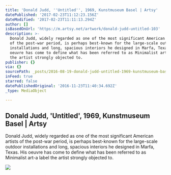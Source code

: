 ```yaml
---
title: 'Donald Judd, ''Untitled'', 1969, Kunstmuseum Basel | Artsy'
datePublished: '2017-02-23T11:12:23.156Z'
dateModified: '2017-02-23T11:11:13.294Z'
author: []
isBasedOnUrl: 'https://m.artsy.net/artwork/donald-judd-untitled-103'
description: >-
  Donald Judd, widely regarded as one of the most significant American artists
  of the post-war period, is perhaps best-known for the large-scale outdoor
  installations and long, spacious interiors he designed in Marfa, Texas. His
  oeuvre has come to define what has been referred to as Minimalist art-a label
  the artist strongly objected to.
publisher: {}
via: {}
sourcePath: _posts/2016-08-19-donald-judd-untitled-1969-kunstmuseum-basel-or-artsy.md
inFeed: true
starred: false
datePublishedOriginal: '2016-11-23T11:40:34.692Z'
_type: MediaObject

---
```

<article style=""><h1>Donald Judd, 'Untitled', 1969, Kunstmuseum Basel | Artsy</h1><p>Donald Judd, widely regarded as one of the most significant American artists of the post-war period, is perhaps best-known for the large-scale outdoor installations and long, spacious interiors he designed in Marfa, Texas. His oeuvre has come to define what has been referred to as Minimalist art-a label the artist strongly objected to.</p><img src="https://d32dm0rphc51dk.cloudfront.net/mK6xJu-SmIgOqgryJbxlwg/large.jpg" /></article>